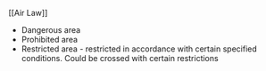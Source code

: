 [[Air Law]]

- Dangerous area
- Prohibited area
- Restricted area - restricted in accordance with certain specified conditions. Could be crossed with certain restrictions